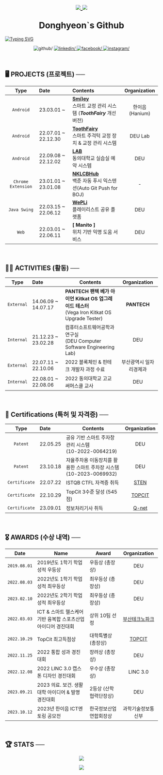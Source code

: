 <h1 align="center">
        <p align="center">
                <a href ="https://github.com/Donghyeon0915">
                        <img src="https://komarev.com/ghpvc/?username=Donghyeon0915&&style=flat" style="vertical-align: middle;" />
                </a>
                <a href ="https://solved.ac/dongdong99">
                        <img src="http://mazassumnida.wtf/api/mini/generate_badge?boj=dongdong99" style="vertical-align: middle;">
                </a>
        </p>
        Donghyeon`s Github
        
</h1>

<div align="center" style="display:flex">
        <a href="https://git.io/typing-svg"><img
        src="https://readme-typing-svg.demolab.com?font=Fira+Code&duration=500&pause=10&color=7BC5F7&center=true&multiline=true&width=435&height=100&lines=%E2%94%8C%E2%94%80+me+%E2%94%80%E2%94%80%E2%94%90+%E3%80%80++%E3%80%80%E3%80%80%E3%80%80%E3%80%80%E3%80%80%E3%80%80%E3%80%80;donghyeon0915+%40+gmail.com;%E2%94%94%E2%94%80%E2%94%80%E2%94%80%E2%94%80%E2%94%80%E2%94%80%E2%94%80%E2%94%80+email+%E2%94%80%E2%94%80%E2%94%80%E2%94%80%E2%94%80%E2%94%80%E2%94%80%E2%94%80%E2%94%98;%E3%80%80;%E3%80%80;%E3%80%80;%E3%80%80;%E3%80%80;%E3%80%80;%E3%80%80;%E3%80%80"
        alt="Typing SVG" /></a>
</div>

<p align="center"
        <a href="https://github.com/Donghyeon0915" target="_blank">
                <img src=https://img.shields.io/badge/github-%2324292e.svg?&style=for-the-badge&logo=github&logoColor=white alt=github/>
        </a>
        <a href="https://github.com/Donghyeon0915" target="_blank">
                <img src=https://img.shields.io/badge/git-%231E77B5.svg?&style=for-the-badge&logo=git&logoColor=white alt=linkedin/>
        </a>
        <a href="https://www.facebook.com/profile.php?id=100007219727232" target="_blank">
                <img src=https://img.shields.io/badge/facebook-%232E87FB.svg?&style=for-the-badge&logo=facebook&logoColor=white alt=facebook/>
        </a>
        <a href="https://www.instagram.com/dongx._.2/" target="_blank">
                <img src=https://img.shields.io/badge/instagram-%23000000.svg?&style=for-the-badge&logo=instagram&logoColor=white&color=dd2a7b alt=instagram/>
        </a>  
 </p>

<br>

## 🖥️ PROJECTS (프로젝트) ──

<div align="center">
  
| Type | Date | Contents | Organization |
| :---: | :--- | :--- | :---: |
| `Android` | 23.03.01 ~ | <b>[ Smi)ey ](https://github.com/DEU-Smiley/Smiley-Android-App)</b> <br> 스마트 교정 관리 시스템 (***ToothFairy*** 개선 버전) | 한이음(Hanium) |
| `Android` | 22.07.01 ~ 22.12.30| <b>[ ToothFairy ](https://github.com/DEU-ToothFairy/ToothFairy_Client)</b> <br>스마트 주걱턱 교정 장치 & 교정 관리 시스템  | DEU Lab |
| `Android` | 22.09.08 ~ 22.12.02 | <b>[ LAB ](https://github.com/DEU-Lab-Reservation-System/LAB-Android-App)</b> <br> 동의대학교 실습실 예약 시스템 | DEU |
| `Chrome Extension` | 23.01.01 ~ 23.01.08 | <b>[ NKLCBHub ](https://github.com/Donghyeon0915/NKLCB_Hub)</b> <br> 백준 자동 푸시 익스텐션(Auto Git Push for BOJ) | - |
| `Java Swing` | 22.03.15 ~ 22.06.12 | <b>[ WePLi ](https://github.com/DeuWePLi/WePLi)</b> <br>플레이리스트 공유 플랫폼 | DEU |
| `Web` | 22.03.01 ~ 22.06.11 | <b>[ Manito ]</b> <br>위치 기반 익명 도움 서비스 | DEU  |

</div>

<br>

## 🏃‍♂️ ACTIVITIES **(활동)** ──

<div align="center">
  
| Type | Date | Contents | Organization |
| :---: | :--- | --- | :---: |
| `External` | 14.06.09 ~ 14.07.17 | <b>PANTECH</b> **팬텍 베가 아이언 Kitkat OS 업그레이드 테스터**<br>(Vega Iron Kitkat OS Upgrade Tester) | <b>PANTECH</b> |
| `Internal` | 21.12.23 ~ 23.02.28 | 컴퓨터소프트웨어공학과 연구실<br>(DEU Computer Software Engineering Lab) | DEU |
| `External` | 22.07.11 ~ 22.10.06 | 2022 블록체인 & 핀테크 개발자 과정 수료 | 부산광역시 일자리경제과 |
| `Internal` | 22.08.01 ~ 22.08.06 | 2022 동의대학교 고교 써머스쿨 교사 | DEU |

</div>

<br>

## 📑 Certifications **(특허 및 자격증)** ──

<div align="center">
  
| Type | Date | Contents | Organization |
| :---: | :--- | --- | :---: |
| `Patent` | 22.05.25 | 공유 기반 스마트 주자창 관리 시스템<br>(10-2022-0064219)| DEU |
| `Patent` | 23.10.18 | 자율주차용 이동장치를 활용한 스마트 주차장 시스템<br>(10-2023-0069932) | DEU |
| `Certificate` | 22.07.22 | ISTQB CTFL 자격증 취득 | [STEN](https://www.sten.or.kr/exam/examlist.php?gclid=Cj0KCQiAnNacBhDvARIsABnDa6996HD6vHstBwMXSDM6LBDJq0b88r5rgFzghQyQuNsK3yDJ6Zmlh3saAqXhEALw_wcB) |
| `Certificate` | 22.10.29 | TopCit 3수준 달성 (545점) | [TOPCIT](https://www.topcit.or.kr/home.do) |
| `Certificate` | 23.09.01 | 정보처리기사 취득 | [Q-net](https://www.q-net.or.kr/man001.do?&gSite=Q&gId=) |

</div>

<br>


## 🎖️ AWARDS (수상 내역) ──

<div align="center">
        
| Date       | Name    | Award | Organization     |
|:------------:|----------|---------|:------------------:|
| `2019.08.01` | 2019년도 1학기 학업성적 우등상             | 우등상 (총장상)   | DEU |
| `2022.08.03` | 2022년도 1학기 학업성적 최우등상           | 최우등상 (총장상)  | DEU |
| `2023.02.10` | 2022년도 2학기 학업성적 최우등상            | 최우등상 (총장상) | DEU |
| `2022.03.03` | ICT & 스마트 헬스케어 기반 융복합 스포츠산업<br>아이디어 경진대회 | 상위 10팀 선정 | [부산테크노파크](https://www.btp.or.kr/?action=BD0000M&pagecode=P000000296&command=View&idx=13672&language=KR) |
| `2022.10.29` | TopCit 최고득점상                       | 대학특별상 (총장상) | [TOPCIT](https://www.topcit.or.kr/home.do) |
| `2022.11.25` | 2022 통합 성과 경진대회                  | 장려상 (총장상)   | DEU |
| `2022.12.08` | 2022 LINC 3.0 캡스톤 디자인 경진대회      | 우수상 (총장상)   | LINC 3.0 |
| `2023.09.21` | 2023 의료. 보건. 생활대학 아이디어 & 발명 경진대회 | 2등상 (산학협력단장상) | DEU |
| `2023.10.12` | 2023년 한이음 ICT멘토링 공모전 | 한국정보산업연합회장상 | 과학기술정보통신부 |

</div>


<br>

## :trophy: STATS ──

<div align="center">

<p align="center">
  <a href ="https://solved.ac/dongdong99"><img src ="http://mazassumnida.wtf/api/v2/generate_badge?boj=dongdong99"></a>
</p>

<p align="center">
   <a href ="https://solved.ac/dongdong99"><img src="http://mazassumnida.wtf/api/mini/generate_badge?boj=dongdong99"></a>
</p>

<!-- ![dongdong99's solved.ac stats](https://github-readme-solvedac.hyp3rflow.vercel.app/api/?handle=dongdong99) -->

</div>
